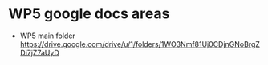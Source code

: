 # WP5 google docs areas

* WP5 main folder https://drive.google.com/drive/u/1/folders/1WO3Nmf81Uj0CDjnGNoBrgZDi7jZ7aUyD

